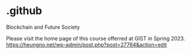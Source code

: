 # .github
Blockchain and Future Society


Please visit the home page of this course offerred at GIST in Spring 2023. 
https://heungno.net/wp-admin/post.php?post=27764&action=edit
